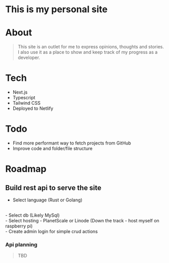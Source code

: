 # This is my personal site

# About
> This site is an outlet for me to express opinions, thoughts and stories. I also use it as a place to show and keep track of my progress as a developer.

# Tech
- Next.js
- Typescript
- Tailwind CSS
- Deployed to Netlify

# Todo
- Find more performant way to fetch projects from GitHub
- Improve code and folder/file structure 

# Roadmap
##  Build rest api to serve the site 
- Select language (Rust or Golang)
<br />
- Select db (Likely MySql)
<br />
- Select hosting - PlanetScale or Linode (Down the track - host myself on raspberry pi)
<br />
- Create admin login for simple crud actions 

### Api planning
> TBD



